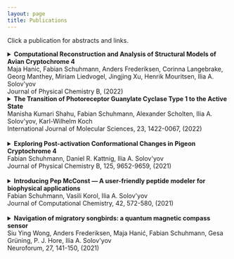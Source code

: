 ```yaml
---
layout: page
title: Publications
---
```


Click a publication for abstracts and links.

<details>
<summary><b>Computational Reconstruction and Analysis of Structural Models of Avian Cryptochrome 4</b><br>Maja Hanic, Fabian Schuhmann, Anders Frederiksen, Corinna Langebrake, Georg Manthey, Miriam Liedvogel, Jingjing Xu, Henrik Mouritsen, Ilia A. Solov'yov<br>Journal of Physical Chemistry B, (2022)
</summary>
A recent study by Xu et al. provided strong evidence that cryptochrome 4 (Cry4) is a key protein to endow migratory birds with the magnetic compass sense. The investigation compared the magnetic field response of Cry4 from migratory and non-migratory bird species and suggested that a difference in magnetic sensitivity could exist. This finding prompted an in-depth investigation into Cry4 protein differences on the structural and dynamic levels. In the present study, the pigeon Cry4 (ClCry4) crystal structure was used to reconstruct the missing avian Cry4 protein structures via homology modeling for carefully selected bird species. The reconstructed Cry4 structure from European robin, Eurasian blackcap, zebra finch, chicken and pigeon were subsequently simulated dynamically and analyzed. The studied avian Cry4 structures show flexibility in analogous regions pointing to similar activation mechanisms and/or signaling interaction partners. It can be concluded that the experimentally recorded difference in the magnetic field sensitivity of Cry4 from different birds is unlikely to be solely due to intrinsic dynamics of the proteins, but requires additional factors that have not yet been identified.

</details>

<details>
  <summary><b>The Transition of Photoreceptor Guanylate Cyclase Type 1 to the Active State</b><br>Manisha Kumari Shahu, Fabian Schuhmann, Alexander Scholten, Ilia A. Solov'yov, Karl-Wilhelm Koch<br>International Journal of Molecular Sciences, 23, 1422-0067, (2022)
  </summary>
  
<b>Abstract: </b>Membrane-bound guanylate cyclases (GCs), which synthesize the second messenger guanosine-3', 5'-cyclic monophosphate, differ in their activation modes to reach the active state. Hormone peptides bind to the extracellular domain in hormone-receptor-type GCs and trigger a conformational change in the intracellular, cytoplasmic part of the enzyme. Sensory GCs that are present in rod and cone photoreceptor cells have intracellular binding sites for regulatory Ca2+-sensor proteins, named guanylate-cyclase-activating proteins. A rotation model of activation involving an α-helix rotation was described as a common activation motif among hormone-receptor GCs. We tested whether the photoreceptor GC-E underwent an α-helix rotation when reaching the active state. We experimentally simulated such a transitory switch by integrating alanine residues close to the transmembrane region, and compared the effects of alanine integration with the point mutation V902L in GC-E. The V902L mutation is found in patients suffering from retinal cone-rod dystrophies, and leads to a constitutively active state of GC-E. We analyzed the enzymatic catalytic parameters of wild-type and mutant GC-E. Our data showed no involvement of an α-helix rotation when reaching the active state, indicating a difference in hormone receptor GCs. To characterize the protein conformations that represent the transition to the active state, we investigated the protein dynamics by using a computational approach based on all-atom molecular dynamics simulations. We detected a swinging movement of the dimerization domain in the V902L mutant as the critical conformational switch in the cyclase going from the low to high activity state.<br>
  <a href="https://www.mdpi.com/1422-0067/23/7/4030">URL</a>
</details>

<br>

<details>
  <summary><b>Exploring Post-activation Conformational Changes in Pigeon Cryptochrome 4</b><br>Fabian Schuhmann, Daniel R. Kattnig, Ilia A. Solov'yov<br>Journal of Physical Chemistry B, 125, 9652-9659, (2021)
  </summary>
  
<b>Abstract: </b>A widespread hypothesis ascribes the ability of migratory birds to navigateover large distances to an inclination compass realized by the protein cryptochrome in the birds' retinae. Cryptochromes are activated by blue light, which induces a radical pair state the spin dynamics of which may become sensitive to earth's weak magnetic fields. The magnetic information is encoded and passed on to downstream processes by structural rearrangements of the protein, the details of which remain vague. We utilize extensive all-atom molecular dynamics simulations to probe the conformational changes of pigeon cryptochrome 4 upon light activation. The structural dynamics are analyzed based on principal component analysis and with the help of distance matrices, which reveal significant changes in selected inter-residue distances. The results are evaluated and discussed with reference to the protein structure and its putative function as a magnetoreceptor. It is suggested that the phosphate-binding loop could act as a gate controlling the access to the flavin adenine dinucleotide cofactor depending on the redox state of the protein.<br>
  <a href="https://pubs.acs.org/doi/full/10.1021/acs.jpcb.1c02795">URL</a><br>
<a href="https://pubs.acs.org/doi/full/10.1021/acs.jpcb.1c02795">
  <img src="https://fabianschuhmann.github.io/images/jpcbfk.webp" alt="Cover Art Journal of Physical Chemistry B September 2021">
  </a>
</details>

<br>

<details>
  <summary><b>Introducing Pep McConst — A user-friendly peptide modeler for biophysical applications</b><br>Fabian Schuhmann, Vasili Korol, Ilia A. Solov'yov<br>Journal of Computational Chemistry, 42, 572-580, (2021)
  </summary>
  
<b>Abstract: </b>We are introducing Pep McConst — a software that employs a Monte-Carlo algorithm to construct 3D structures of polypeptidechains which could subsequently be studied as stand-alone macromolecules or complement the structure of known proteins. Using an approach to avoid steric clashes, Pep McConst allows to create multiple structures for a predefined primary sequence of amino acids. These structures could then effectively be used for further structural analysis and investigations. The article introduces the algorithm and describes its user-friendly approach that was made possible through the VIKING online platform. Finally, the manuscript provides several highlight examples where Pep McConst was used to predict the structure of the C-terminal of a known protein, generate a missing bit of already crystallized protein structures and simply generate short polypeptide chains.<br>
<a href="https://onlinelibrary.wiley.com/doi/10.1002/jcc.26479">URL</a>
</details>

<br>

<details>
  <summary><b>Navigation of migratory songbirds: a quantum magnetic compass sensor</b><br>Siu Ying Wong, Anders Frederiksen, Maja Hanić, Fabian Schuhmann, Gesa Grüning, P. J. Hore, Ilia A. Solov'yov<br>Neuroforum, 27, 141-150, (2021)
  </summary>
  
<b>Abstract: </b>The remarkable ability of migratory birds to navigate accurately using the geomagnetic field for journeys of thousandsof kilometres is currently thought to arise from radical pair reactions inside a protein called cryptochrome. In this articlewe explain the quantum mechanical basis of the radical pair mechanism and why it is currently the dominant theory of compassmagnetoreception. We also provide a brief account of two important computational simulation techniques that are used to study themechanism in cryptochrome: spin dynamics and molecular dynamics. At the end, we provide an overview of current research on quantummechanical processes in avian cryptochromes and the computational models for describing them.<br>
  <a href="https://www.degruyter.com/document/doi/10.1515/nf-2021-0005/html">URL</a>  
</details>
